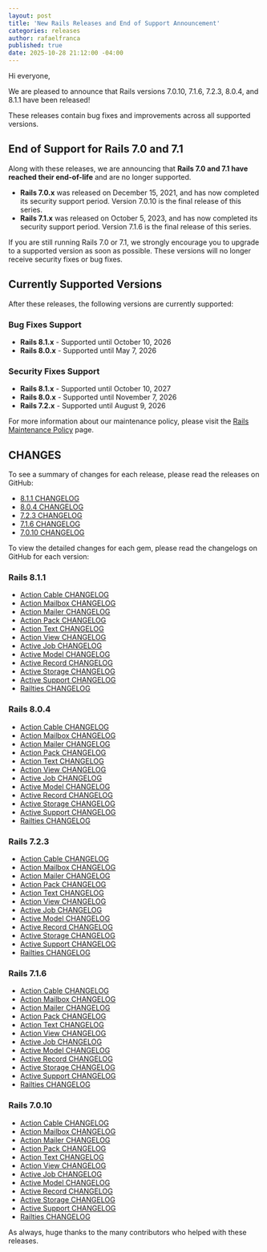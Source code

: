 ```yaml
---
layout: post
title: 'New Rails Releases and End of Support Announcement'
categories: releases
author: rafaelfranca
published: true
date: 2025-10-28 21:12:00 -04:00
---
```


Hi everyone,

We are pleased to announce that Rails versions 7.0.10, 7.1.6, 7.2.3, 8.0.4, and 8.1.1 have been released!

These releases contain bug fixes and improvements across all supported versions.

## End of Support for Rails 7.0 and 7.1

Along with these releases, we are announcing that **Rails 7.0 and 7.1 have reached their end-of-life** and are no longer supported.

- **Rails 7.0.x** was released on December 15, 2021, and has now completed its security support period.
Version 7.0.10 is the final release of this series.
- **Rails 7.1.x** was released on October 5, 2023, and has now completed its security support period.
Version 7.1.6 is the final release of this series.

If you are still running Rails 7.0 or 7.1, we strongly encourage you to upgrade to a supported version as soon as possible. These versions will no longer receive security fixes or bug fixes.

## Currently Supported Versions

After these releases, the following versions are currently supported:

### Bug Fixes Support
- **Rails 8.1.x** - Supported until October 10, 2026
- **Rails 8.0.x** - Supported until May 7, 2026

### Security Fixes Support
- **Rails 8.1.x** - Supported until October 10, 2027
- **Rails 8.0.x** - Supported until November 7, 2026
- **Rails 7.2.x** - Supported until August 9, 2026

For more information about our maintenance policy, please visit the [Rails Maintenance Policy](https://rubyonrails.org/maintenance) page.

## CHANGES

To see a summary of changes for each release, please read the releases on GitHub:

- [8.1.1 CHANGELOG](https://github.com/rails/rails/releases/tag/v8.1.1)
- [8.0.4 CHANGELOG](https://github.com/rails/rails/releases/tag/v8.0.4)
- [7.2.3 CHANGELOG](https://github.com/rails/rails/releases/tag/v7.2.3)
- [7.1.6 CHANGELOG](https://github.com/rails/rails/releases/tag/v7.1.6)
- [7.0.10 CHANGELOG](https://github.com/rails/rails/releases/tag/v7.0.10)

To view the detailed changes for each gem, please read the changelogs on GitHub for each version:

### Rails 8.1.1
* [Action Cable CHANGELOG](https://github.com/rails/rails/blob/v8.1.1/actioncable/CHANGELOG.md)
* [Action Mailbox CHANGELOG](https://github.com/rails/rails/blob/v8.1.1/actionmailbox/CHANGELOG.md)
* [Action Mailer CHANGELOG](https://github.com/rails/rails/blob/v8.1.1/actionmailer/CHANGELOG.md)
* [Action Pack CHANGELOG](https://github.com/rails/rails/blob/v8.1.1/actionpack/CHANGELOG.md)
* [Action Text CHANGELOG](https://github.com/rails/rails/blob/v8.1.1/actiontext/CHANGELOG.md)
* [Action View CHANGELOG](https://github.com/rails/rails/blob/v8.1.1/actionview/CHANGELOG.md)
* [Active Job CHANGELOG](https://github.com/rails/rails/blob/v8.1.1/activejob/CHANGELOG.md)
* [Active Model CHANGELOG](https://github.com/rails/rails/blob/v8.1.1/activemodel/CHANGELOG.md)
* [Active Record CHANGELOG](https://github.com/rails/rails/blob/v8.1.1/activerecord/CHANGELOG.md)
* [Active Storage CHANGELOG](https://github.com/rails/rails/blob/v8.1.1/activestorage/CHANGELOG.md)
* [Active Support CHANGELOG](https://github.com/rails/rails/blob/v8.1.1/activesupport/CHANGELOG.md)
* [Railties CHANGELOG](https://github.com/rails/rails/blob/v8.1.1/railties/CHANGELOG.md)

### Rails 8.0.4
* [Action Cable CHANGELOG](https://github.com/rails/rails/blob/v8.0.4/actioncable/CHANGELOG.md)
* [Action Mailbox CHANGELOG](https://github.com/rails/rails/blob/v8.0.4/actionmailbox/CHANGELOG.md)
* [Action Mailer CHANGELOG](https://github.com/rails/rails/blob/v8.0.4/actionmailer/CHANGELOG.md)
* [Action Pack CHANGELOG](https://github.com/rails/rails/blob/v8.0.4/actionpack/CHANGELOG.md)
* [Action Text CHANGELOG](https://github.com/rails/rails/blob/v8.0.4/actiontext/CHANGELOG.md)
* [Action View CHANGELOG](https://github.com/rails/rails/blob/v8.0.4/actionview/CHANGELOG.md)
* [Active Job CHANGELOG](https://github.com/rails/rails/blob/v8.0.4/activejob/CHANGELOG.md)
* [Active Model CHANGELOG](https://github.com/rails/rails/blob/v8.0.4/activemodel/CHANGELOG.md)
* [Active Record CHANGELOG](https://github.com/rails/rails/blob/v8.0.4/activerecord/CHANGELOG.md)
* [Active Storage CHANGELOG](https://github.com/rails/rails/blob/v8.0.4/activestorage/CHANGELOG.md)
* [Active Support CHANGELOG](https://github.com/rails/rails/blob/v8.0.4/activesupport/CHANGELOG.md)
* [Railties CHANGELOG](https://github.com/rails/rails/blob/v8.0.4/railties/CHANGELOG.md)

### Rails 7.2.3
* [Action Cable CHANGELOG](https://github.com/rails/rails/blob/v7.2.3/actioncable/CHANGELOG.md)
* [Action Mailbox CHANGELOG](https://github.com/rails/rails/blob/v7.2.3/actionmailbox/CHANGELOG.md)
* [Action Mailer CHANGELOG](https://github.com/rails/rails/blob/v7.2.3/actionmailer/CHANGELOG.md)
* [Action Pack CHANGELOG](https://github.com/rails/rails/blob/v7.2.3/actionpack/CHANGELOG.md)
* [Action Text CHANGELOG](https://github.com/rails/rails/blob/v7.2.3/actiontext/CHANGELOG.md)
* [Action View CHANGELOG](https://github.com/rails/rails/blob/v7.2.3/actionview/CHANGELOG.md)
* [Active Job CHANGELOG](https://github.com/rails/rails/blob/v7.2.3/activejob/CHANGELOG.md)
* [Active Model CHANGELOG](https://github.com/rails/rails/blob/v7.2.3/activemodel/CHANGELOG.md)
* [Active Record CHANGELOG](https://github.com/rails/rails/blob/v7.2.3/activerecord/CHANGELOG.md)
* [Active Storage CHANGELOG](https://github.com/rails/rails/blob/v7.2.3/activestorage/CHANGELOG.md)
* [Active Support CHANGELOG](https://github.com/rails/rails/blob/v7.2.3/activesupport/CHANGELOG.md)
* [Railties CHANGELOG](https://github.com/rails/rails/blob/v7.2.3/railties/CHANGELOG.md)

### Rails 7.1.6
* [Action Cable CHANGELOG](https://github.com/rails/rails/blob/v7.1.6/actioncable/CHANGELOG.md)
* [Action Mailbox CHANGELOG](https://github.com/rails/rails/blob/v7.1.6/actionmailbox/CHANGELOG.md)
* [Action Mailer CHANGELOG](https://github.com/rails/rails/blob/v7.1.6/actionmailer/CHANGELOG.md)
* [Action Pack CHANGELOG](https://github.com/rails/rails/blob/v7.1.6/actionpack/CHANGELOG.md)
* [Action Text CHANGELOG](https://github.com/rails/rails/blob/v7.1.6/actiontext/CHANGELOG.md)
* [Action View CHANGELOG](https://github.com/rails/rails/blob/v7.1.6/actionview/CHANGELOG.md)
* [Active Job CHANGELOG](https://github.com/rails/rails/blob/v7.1.6/activejob/CHANGELOG.md)
* [Active Model CHANGELOG](https://github.com/rails/rails/blob/v7.1.6/activemodel/CHANGELOG.md)
* [Active Record CHANGELOG](https://github.com/rails/rails/blob/v7.1.6/activerecord/CHANGELOG.md)
* [Active Storage CHANGELOG](https://github.com/rails/rails/blob/v7.1.6/activestorage/CHANGELOG.md)
* [Active Support CHANGELOG](https://github.com/rails/rails/blob/v7.1.6/activesupport/CHANGELOG.md)
* [Railties CHANGELOG](https://github.com/rails/rails/blob/v7.1.6/railties/CHANGELOG.md)

### Rails 7.0.10
* [Action Cable CHANGELOG](https://github.com/rails/rails/blob/v7.0.10/actioncable/CHANGELOG.md)
* [Action Mailbox CHANGELOG](https://github.com/rails/rails/blob/v7.0.10/actionmailbox/CHANGELOG.md)
* [Action Mailer CHANGELOG](https://github.com/rails/rails/blob/v7.0.10/actionmailer/CHANGELOG.md)
* [Action Pack CHANGELOG](https://github.com/rails/rails/blob/v7.0.10/actionpack/CHANGELOG.md)
* [Action Text CHANGELOG](https://github.com/rails/rails/blob/v7.0.10/actiontext/CHANGELOG.md)
* [Action View CHANGELOG](https://github.com/rails/rails/blob/v7.0.10/actionview/CHANGELOG.md)
* [Active Job CHANGELOG](https://github.com/rails/rails/blob/v7.0.10/activejob/CHANGELOG.md)
* [Active Model CHANGELOG](https://github.com/rails/rails/blob/v7.0.10/activemodel/CHANGELOG.md)
* [Active Record CHANGELOG](https://github.com/rails/rails/blob/v7.0.10/activerecord/CHANGELOG.md)
* [Active Storage CHANGELOG](https://github.com/rails/rails/blob/v7.0.10/activestorage/CHANGELOG.md)
* [Active Support CHANGELOG](https://github.com/rails/rails/blob/v7.0.10/activesupport/CHANGELOG.md)
* [Railties CHANGELOG](https://github.com/rails/rails/blob/v7.0.10/railties/CHANGELOG.md)

As always, huge thanks to the many contributors who helped with these releases.
